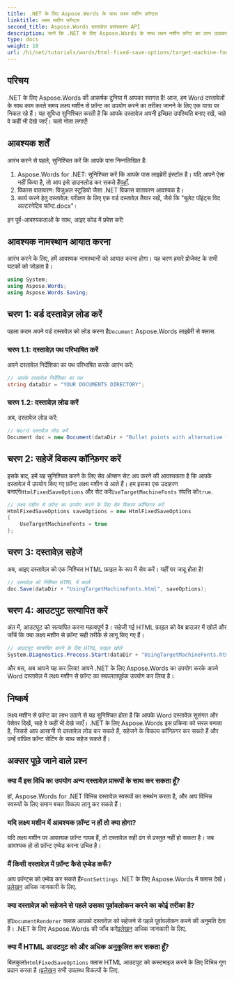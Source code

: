 ```yaml
---
title: .NET के लिए Aspose.Words के साथ लक्ष्य मशीन फ़ॉन्ट्स
linktitle: लक्ष्य मशीन फ़ॉन्ट्स
second_title: Aspose.Words दस्तावेज़ प्रसंस्करण API
description: जानें कि .NET के लिए Aspose.Words के साथ लक्ष्य मशीन फ़ॉन्ट का लाभ उठाकर विभिन्न प्लेटफार्मों पर अपने Word दस्तावेज़ों की एक समान उपस्थिति कैसे सुनिश्चित करें।
type: docs
weight: 10
url: /hi/net/tutorials/words/html-fixed-save-options/target-machine-font/
---
```

## परिचय

.NET के लिए Aspose.Words की आकर्षक दुनिया में आपका स्वागत है! आज, हम Word दस्तावेज़ों के साथ काम करते समय लक्ष्य मशीन से फ़ॉन्ट का उपयोग करने का तरीका जानने के लिए एक यात्रा पर निकल रहे हैं। यह सुविधा सुनिश्चित करती है कि आपके दस्तावेज़ अपनी इच्छित उपस्थिति बनाए रखें, चाहे वे कहीं भी देखे जाएँ। चलो गोता लगाएँ!

## आवश्यक शर्तें

आरंभ करने से पहले, सुनिश्चित करें कि आपके पास निम्नलिखित हैं:

1.  Aspose.Words for .NET: सुनिश्चित करें कि आपके पास लाइब्रेरी इंस्टॉल है। यदि आपने ऐसा नहीं किया है, तो आप इसे डाउनलोड कर सकते हैं[यहाँ](https://releases.aspose.com/words/net/).
2. विकास वातावरण: विजुअल स्टूडियो जैसा .NET विकास वातावरण आवश्यक है।
3. कार्य करने हेतु दस्तावेज़: परीक्षण के लिए एक वर्ड दस्तावेज़ तैयार रखें, जैसे कि "बुलेट पॉइंट्स विद अल्टरनेटिव फॉन्ट.docx"।

इन पूर्व-आवश्यकताओं के साथ, आइए कोड में प्रवेश करें!

## आवश्यक नामस्थान आयात करना

आरंभ करने के लिए, हमें आवश्यक नामस्थानों को आयात करना होगा। यह चरण हमारे प्रोजेक्ट के सभी घटकों को जोड़ता है।

```csharp
using System;
using Aspose.Words;
using Aspose.Words.Saving;
```

## चरण 1: वर्ड दस्तावेज़ लोड करें

 पहला कदम अपने वर्ड दस्तावेज़ को लोड करना है`Document` Aspose.Words लाइब्रेरी से क्लास.

### चरण 1.1: दस्तावेज़ पथ परिभाषित करें

अपने दस्तावेज़ निर्देशिका का पथ परिभाषित करके आरंभ करें:

```csharp
// आपके दस्तावेज़ निर्देशिका का पथ
string dataDir = "YOUR DOCUMENTS DIRECTORY";
```

### चरण 1.2: दस्तावेज़ लोड करें

अब, दस्तावेज़ लोड करें:

```csharp
// Word दस्तावेज़ लोड करें
Document doc = new Document(dataDir + "Bullet points with alternative font.docx");
```

## चरण 2: सहेजें विकल्प कॉन्फ़िगर करें

 इसके बाद, हमें यह सुनिश्चित करने के लिए सेव ऑप्शन सेट अप करने की आवश्यकता है कि आपके दस्तावेज़ में उपयोग किए गए फ़ॉन्ट लक्ष्य मशीन से आते हैं। हम इसका एक उदाहरण बनाएंगे`HtmlFixedSaveOptions` और सेट करें`UseTargetMachineFonts` संपत्ति को`true`.

```csharp
// लक्ष्य मशीन से फ़ॉन्ट का उपयोग करने के लिए सेव विकल्प कॉन्फ़िगर करें
HtmlFixedSaveOptions saveOptions = new HtmlFixedSaveOptions
{
    UseTargetMachineFonts = true
};
```

## चरण 3: दस्तावेज़ सहेजें

अब, आइए दस्तावेज़ को एक निश्चित HTML फ़ाइल के रूप में सेव करें। यहीं पर जादू होता है!

```csharp
// दस्तावेज़ को निश्चित HTML में बदलें
doc.Save(dataDir + "UsingTargetMachineFonts.html", saveOptions);
```

## चरण 4: आउटपुट सत्यापित करें

अंत में, आउटपुट को सत्यापित करना महत्वपूर्ण है। सहेजी गई HTML फ़ाइल को वेब ब्राउज़र में खोलें और जाँचें कि क्या लक्ष्य मशीन से फ़ॉन्ट सही तरीके से लागू किए गए हैं।

```csharp
// आउटपुट सत्यापित करने के लिए HTML फ़ाइल खोलें
System.Diagnostics.Process.Start(dataDir + "UsingTargetMachineFonts.html");
```

और बस, अब आपने यह कर लिया! आपने .NET के लिए Aspose.Words का उपयोग करके अपने Word दस्तावेज़ में लक्ष्य मशीन से फ़ॉन्ट का सफलतापूर्वक उपयोग कर लिया है।

## निष्कर्ष

लक्ष्य मशीन से फ़ॉन्ट का लाभ उठाने से यह सुनिश्चित होता है कि आपके Word दस्तावेज़ सुसंगत और पेशेवर दिखें, चाहे वे कहीं भी देखे जाएँ। .NET के लिए Aspose.Words इस प्रक्रिया को सरल बनाता है, जिससे आप आसानी से दस्तावेज़ लोड कर सकते हैं, सहेजने के विकल्प कॉन्फ़िगर कर सकते हैं और उन्हें वांछित फ़ॉन्ट सेटिंग के साथ सहेज सकते हैं।

## अक्सर पूछे जाने वाले प्रश्न

### क्या मैं इस विधि का उपयोग अन्य दस्तावेज़ प्रारूपों के साथ कर सकता हूँ?
हां, Aspose.Words for .NET विभिन्न दस्तावेज़ स्वरूपों का समर्थन करता है, और आप विभिन्न स्वरूपों के लिए समान बचत विकल्प लागू कर सकते हैं।

### यदि लक्ष्य मशीन में आवश्यक फ़ॉन्ट न हों तो क्या होगा?
यदि लक्ष्य मशीन पर आवश्यक फ़ॉन्ट गायब हैं, तो दस्तावेज़ सही ढंग से प्रस्तुत नहीं हो सकता है। जब आवश्यक हो तो फ़ॉन्ट एम्बेड करना उचित है।

### मैं किसी दस्तावेज़ में फ़ॉन्ट कैसे एम्बेड करूँ?
 आप फ़ॉन्ट्स को एम्बेड कर सकते हैं`FontSettings` .NET के लिए Aspose.Words में क्लास देखें।[प्रलेखन](https://reference.aspose.com/words/net/) अधिक जानकारी के लिए.

### क्या दस्तावेज़ को सहेजने से पहले उसका पूर्वावलोकन करने का कोई तरीका है?
 हां`DocumentRenderer` क्लास आपको दस्तावेज़ को सहेजने से पहले पूर्वावलोकन करने की अनुमति देता है। .NET के लिए Aspose.Words की जाँच करें[प्रलेखन](https://reference.aspose.com/words/net/) अधिक जानकारी के लिए.

### क्या मैं HTML आउटपुट को और अधिक अनुकूलित कर सकता हूँ?
 बिलकुल!`HtmlFixedSaveOptions` क्लास HTML आउटपुट को कस्टमाइज़ करने के लिए विभिन्न गुण प्रदान करता है।[प्रलेखन](https://reference.aspose.com/words/net/) सभी उपलब्ध विकल्पों के लिए.